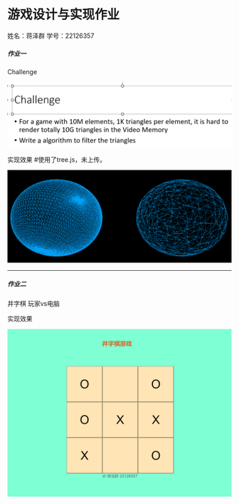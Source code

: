 # 游戏设计与实现作业

姓名：蒋泽群  学号：22126357

##### 作业一

Challenge

![1670723842374](image/README/1670723842374.png)

实现效果  #使用了tree.js，未上传。

![1670723858936](image/README/1670723858936.png)

---

##### 作业二

井字棋 玩家vs电脑

实现效果

![1670723926836](image/README/1670723926836.png)
